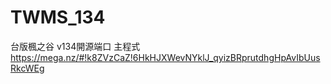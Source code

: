 # TWMS_134
台版楓之谷 v134開源端口
主程式
https://mega.nz/#!k8ZVzCaZ!6HkHJXWevNYklJ_qyizBRprutdhgHpAvIbUusRkcWEg
